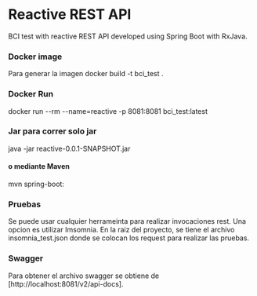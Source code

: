 # Reactive REST API
BCI test with reactive REST API developed using Spring Boot with RxJava.

### Docker image
Para generar la imagen
docker build -t bci_test .

### Docker Run
docker run --rm --name=reactive -p 8081:8081 bci_test:latest

### Jar para correr solo jar
java -jar reactive-0.0.1-SNAPSHOT.jar

#### o mediante Maven

mvn spring-boot:

### Pruebas
Se puede usar cualquier herrameinta para realizar invocaciones rest. Una opcion es utilizar Imsomnia. En la raiz del proyecto, se tiene el archivo insomnia_test.json donde se colocan los request para realizar las pruebas.


### Swagger
Para obtener el archivo swagger se obtiene de [http://localhost:8081/v2/api-docs]. 